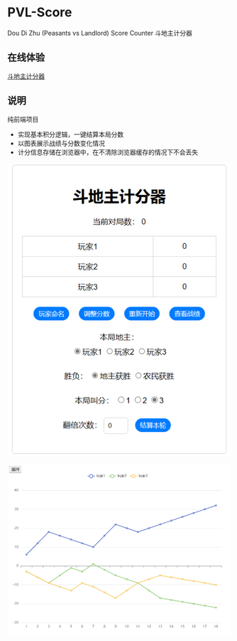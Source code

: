 # PVL-Score

Dou Di Zhu (Peasants vs Landlord) Score Counter 斗地主计分器

## 在线体验

[斗地主计分器](https://auncelfan.site/PVL/)
  
## 说明

纯前端项目  

- 实现基本积分逻辑，一键结算本局分数  
- 以图表展示战绩与分数变化情况  
- 计分信息存储在浏览器中，在不清除浏览器缓存的情况下不会丢失  

![alt text](image-1.png)

![alt text](image-2.png)
